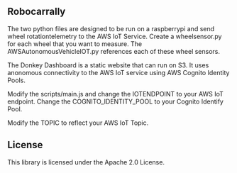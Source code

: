 ## Robocarrally

The two python files are designed to be run on a raspberrypi and send wheel rotationtelemetry to the AWS IoT Service.
Create a wheelsensor.py for each wheel that you want to measure. The AWSAutonomousVehicleIOT.py references each of these wheel sensors.

The Donkey Dashboard is a static website that can run on S3. It uses anonomous connectivity to the AWS IoT service using AWS Cognito Identity Pools.

Modify the scripts/main.js and change the IOTENDPOINT to your AWS IoT endpoint. Change the COGNITO_IDENTITY_POOL to your Cognito Identify Pool.

Modify the TOPIC to reflect your AWS IoT Topic.

## License

This library is licensed under the Apache 2.0 License. 
